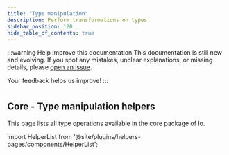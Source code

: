 ```yaml
---
title: "Type manipulation"
description: Perform transformations on types
sidebar_position: 120
hide_table_of_contents: true
---
```


:::warning Help improve this documentation
This documentation is still new and evolving. If you spot any mistakes, unclear explanations, or missing details, please [open an issue](https://github.com/samber/lo/issues).

Your feedback helps us improve!
:::

#
## Core - Type manipulation helpers

This page lists all type operations available in the core package of lo.

import HelperList from '@site/plugins/helpers-pages/components/HelperList';

<HelperList 
  category="core"
  subCategory="type"
/>
